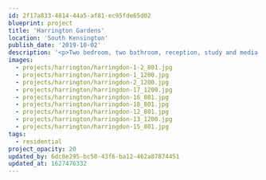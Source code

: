 ```yaml
---
id: 2f17a833-4814-44a5-af81-ec95fde65d02
blueprint: project
title: 'Harrington Gardens'
location: 'South Kensington'
publish_date: '2019-10-02'
description: '<p>Two bedroom, two bathroom, reception, study and media room - Harrington Gardens, South Kensington, London.<br>Photography: <a target="_blank" href="http://www.genevievelutkinstudio.com/">genevieve lutkin</a></p>'
images:
  - projects/harrington/harringdon-1-2_801.jpg
  - projects/harrington/harringdon-1_1200.jpg
  - projects/harrington/harringdon-2_1200.jpg
  - projects/harrington/harringdon-17_1200.jpg
  - projects/harrington/harringdon-16_801.jpg
  - projects/harrington/harringdon-18_801.jpg
  - projects/harrington/harringdon-12_801.jpg
  - projects/harrington/harringdon-13_1200.jpg
  - projects/harrington/harringdon-15_801.jpg
tags:
  - residential
project_opacity: 20
updated_by: 6dc8e295-bc50-43f6-ba12-462a87874451
updated_at: 1627476332
---
```

